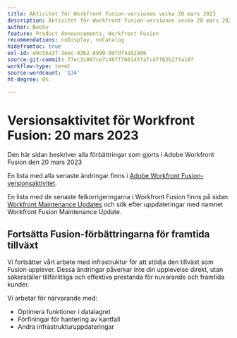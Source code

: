 ```yaml
---
title: Aktivitet för Workfront Fusion-versionen vecka 20 mars 2023
description: Aktivitet för Workfront Fusion-versionen vecka 20 mars 2023
author: Becky
feature: Product Announcements, Workfront Fusion
recommendations: noDisplay, noCatalog
hidefromtoc: true
exl-id: e0c56a3f-3eec-43b2-8990-9d7df4a91906
source-git-commit: 77ec3c007ce7c49ff760145fafcd7f62b273a18f
workflow-type: tm+mt
source-wordcount: '134'
ht-degree: 0%

---
```


# Versionsaktivitet för Workfront Fusion: 20 mars 2023

Den här sidan beskriver alla förbättringar som gjorts i Adobe Workfront Fusion den 20 mars 2023

En lista med alla senaste ändringar finns i [Adobe Workfront Fusion-versionsaktivitet](/help/workfront-fusion/fusion-product-releases/fusion-release-activity.md).

En lista med de senaste felkorrigeringarna i Workfront Fusion finns på sidan [Workfront Maintenance Updates](https://experienceleague.adobe.com/docs/workfront-known-issues/releases/current-updates.html?lang=sv-SE) och sök efter uppdateringar med namnet Workfront Fusion Maintenance Update.

## Fortsätta Fusion-förbättringarna för framtida tillväxt

Vi fortsätter vårt arbete med infrastruktur för att stödja den tillväxt som Fusion upplever. Dessa ändringar påverkar inte din upplevelse direkt, utan säkerställer tillförlitliga och effektiva prestanda för nuvarande och framtida kunder.

Vi arbetar för närvarande med:

* Optimera funktioner i datalagret
* Förfiningar för hantering av kantfall
* Andra infrastrukturuppdateringar
